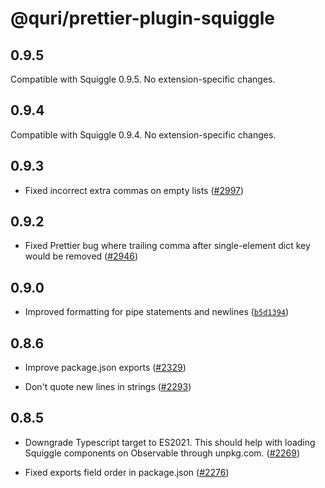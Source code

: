 # @quri/prettier-plugin-squiggle

## 0.9.5

Compatible with Squiggle 0.9.5. No extension-specific changes.

## 0.9.4

Compatible with Squiggle 0.9.4. No extension-specific changes.

## 0.9.3

- Fixed incorrect extra commas on empty lists ([#2997](https://github.com/quantified-uncertainty/squiggle/pull/2997))

## 0.9.2

- Fixed Prettier bug where trailing comma after single-element dict key would be removed ([#2946](https://github.com/quantified-uncertainty/squiggle/pull/2946))

## 0.9.0

- Improved formatting for pipe statements and newlines ([`b5d1394`](https://github.com/quantified-uncertainty/squiggle/commit/b5d139465c72a742b0ac319068d4acc1d7ab0e4d))

## 0.8.6

- Improve package.json exports ([#2329](https://github.com/quantified-uncertainty/squiggle/pull/2329))

- Don't quote new lines in strings ([#2293](https://github.com/quantified-uncertainty/squiggle/pull/2293))

## 0.8.5

- Downgrade Typescript target to ES2021. This should help with loading Squiggle components on Observable through unpkg.com. ([#2269](https://github.com/quantified-uncertainty/squiggle/pull/2269))

- Fixed exports field order in package.json ([#2276](https://github.com/quantified-uncertainty/squiggle/pull/2276))
